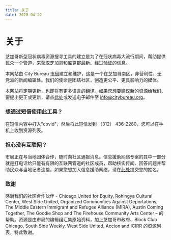 ```yaml
---
title: 关于
date: 2020-04-22
---
```


# 关于

芝加哥新型冠状病毒资源搜寻工具的建立是为了在冠状病毒大流行期间，帮助提供民众一个管道，来获取芝加哥和库克郡最新、经过验证的信息。

本网站由 City Bureau [市局](http://citybureau.org)建立和维护，这是一个在芝加哥南区，非营利性、无党派的新闻编辑处。我们的使命是团结社区，创造更公平、更具影响力的媒体。

本网站将定期更新，也即将有更多语言的翻译。如果您想要建议新的资源给我们、要提出更正或更新，请点[此处](/zh/suggest-resource/)或发送电子邮件至 info@citybureau.org。

### 想通过短信使用此工具？

在短信内容中打入"covid"，然后将此短信发到 （312） 436-2280，您可以在手机上收到资源列表。

### 担心没有互联网？

市局正在与当地团体合作，随时向社区通报消息。信息援助网络专案的其中一部分就是打电话给只能有有限的互联网管道的社区成员，帮助核实传闻、回答问题并帮助民众与当地记者连接。如果您想加入信息援助网络，请在[此处](https://airtable.com/shrkrEZLHrbGs8szI)提交您的姓名。

### 致谢

感谢我们的社区合作伙伴 - Chicago United for Equity, Rohingya Cultural Center, West Side United, Organized Communities Against Deportations, The Middle Eastern Immigrant and Refugee Alliance (MIRA), Austin Coming Together, The Goodie Shop and The Firehouse Community Arts Center – 的帮助。资源是由市局的编辑组汇集原始资料，加上芝加哥市政府、Block Club Chicago, South Side Weekly, West Side United, Accion and ICIRR 的资源列表，特此致谢。
